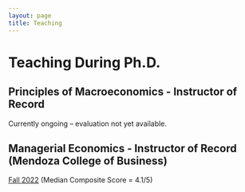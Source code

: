 ```yaml
---
layout: page
title: Teaching
---
```

# Teaching During Ph.D.

## Principles of Macroeconomics - Instructor of Record

Currently ongoing – evaluation not yet available.

## Managerial Economics - Instructor of Record (Mendoza College of Business)

[Fall 2022](/uploads/Instructor_History_managerial.pdf) (Median Composite Score = 4.1/5)
